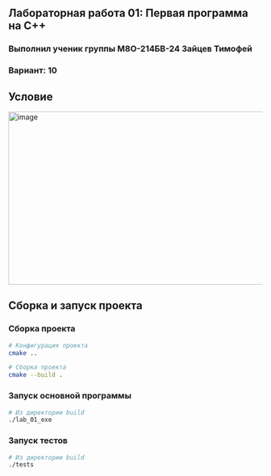 ## Лабораторная работа 01: Первая программа на C++
### Выполнил ученик группы М8О-214БВ-24 Зайцев Тимофей
### Вариант: 10
## Условие 
<img width="1062" height="343" alt="image" src="https://github.com/user-attachments/assets/23a2062b-ac2f-4c6d-8717-22778d29ae7f" />

## Сборка и запуск проекта

### Сборка проекта

```bash
# Конфигурация проекта
cmake ..

# Сборка проекта
cmake --build .
```
### Запуск основной программы

```bash
# Из директории build
./lab_01_exe
```

### Запуск тестов

```bash
# Из директории build
./tests

```
